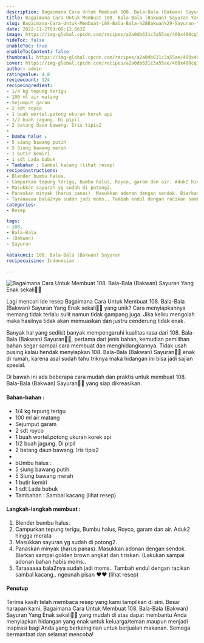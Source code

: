 ```yaml
---
description: Bagaimana Cara Untuk Membuat 108. Bala-Bala (Bakwan) Sayuran Yang Enak sekali"
title: Bagaimana Cara Untuk Membuat 108. Bala-Bala (Bakwan) Sayuran Yang Enak sekali
slug: Bagaimana-Cara-Untuk-Membuat-108-Bala-Bala-%28Bakwan%29-Sayuran-Yang-Enak-sekali
date: 2022-11-2T03:09:12.063Z
image: https://img-global.cpcdn.com/recipes/a2a0db631c3a55ae/400x400cq70/photo.jpg
hideToc: false
enableToc: true
enableTocContent: false
thumbnail: https://img-global.cpcdn.com/recipes/a2a0db631c3a55ae/400x400cq70/photo.jpg
cover: https://img-global.cpcdn.com/recipes/a2a0db631c3a55ae/400x400cq70/photo.jpg
author: admin
ratingvalue: 4.8
reviewcount: 124
recipeingredient:
- 1/4 kg tepung terigu
- 100 ml air matang
- Sejumput garam
- 2 sdt royco
- 1 buah wortel.potong ukuran korek api
- 1/2 buah jagung. Di pipil
- 2 batang daun bawang. Iris tipis2
- .
- bUmbu halus :
- 5 siung bawang putih
- 5 Siung bawang merah
- 1 butir kemiri
- 1 sdt Lada bubuk
- Tambahan : Sambal kacang (lihat resep)
recipeinstructions:
- Blender bumbu halus.
- Campurkan tepung terigu, Bumbu halus, Royco, garam dan air. Aduk2 hingga merata
- Masukkan sayuran yg sudah di potong2.
- Panaskan minyak (harus panas). Masukkan adonan dengan sendok. Biarkan sampai golden brown angkat dan tiriskan. (Lakukan sampai adonan bahan habis moms..
- Taraaaaaa bala2nya sudah jadi moms.. Tambah endul dengan racikan sambal kacang.. ngeunah pisan ❤️❤️ (lihat resep)
categories:
- Resep

tags:
- 108.
- Bala-Bala
- (Bakwan)
- Sayuran

katakunci: 108. Bala-Bala (Bakwan) Sayuran
recipecuisine: Indonesian

---
```


![Bagaimana Cara Untuk Membuat 108. Bala-Bala (Bakwan) Sayuran Yang Enak sekali👩‍🍳](https://img-global.cpcdn.com/recipes/a2a0db631c3a55ae/400x400cq70/photo.jpg)

Lagi mencari ide resep Bagaimana Cara Untuk Membuat 108. Bala-Bala (Bakwan) Sayuran Yang Enak sekali👩‍🍳 yang unik? Cara menyiapkannya memang tidak terlalu sulit namun tidak gampang juga. Jika keliru mengolah maka hasilnya tidak akan memuaskan dan justru cenderung tidak enak.

Banyak hal yang sedikit banyak mempengaruhi kualitas rasa dari 108. Bala-Bala (Bakwan) Sayuran👩‍🍳, pertama dari jenis bahan, kemudian pemilihan bahan segar sampai cara membuat dan menghidangkannya. Tidak usah pusing kalau hendak menyiapkan 108. Bala-Bala (Bakwan) Sayuran👩‍🍳 enak di rumah, karena asal sudah tahu triknya maka hidangan ini bisa jadi sajian spesial.

Di bawah ini ada beberapa cara mudah dan praktis untuk membuat 108. Bala-Bala (Bakwan) Sayuran👩‍🍳 yang siap dikreasikan.

<!--inarticleads1-->

#### Bahan-bahan :

- 1/4 kg tepung terigu
- 100 ml air matang
- Sejumput garam
- 2 sdt royco
- 1 buah wortel.potong ukuran korek api
- 1/2 buah jagung. Di pipil
- 2 batang daun bawang. Iris tipis2
- .
- bUmbu halus :
- 5 siung bawang putih
- 5 Siung bawang merah
- 1 butir kemiri
- 1 sdt Lada bubuk
- Tambahan : Sambal kacang (lihat resep)

<!--inarticleads2-->

#### Langkah-langkah membuat :

1. Blender bumbu halus.
1. Campurkan tepung terigu, Bumbu halus, Royco, garam dan air. Aduk2 hingga merata
1. Masukkan sayuran yg sudah di potong2.
1. Panaskan minyak (harus panas). Masukkan adonan dengan sendok. Biarkan sampai golden brown angkat dan tiriskan. (Lakukan sampai adonan bahan habis moms..
1. Taraaaaaa bala2nya sudah jadi moms.. Tambah endul dengan racikan sambal kacang.. ngeunah pisan ❤️❤️ (lihat resep)

#### Penutup

Terima kasih telah membaca resep yang kami tampilkan di sini. Besar harapan kami, Bagaimana Cara Untuk Membuat 108. Bala-Bala (Bakwan) Sayuran Yang Enak sekali👩‍🍳 yang mudah di atas dapat membantu Anda menyiapkan hidangan yang enak untuk keluarga/teman maupun menjadi inspirasi bagi Anda yang berkeinginan untuk berjualan makanan. Semoga bermanfaat dan selamat mencoba!